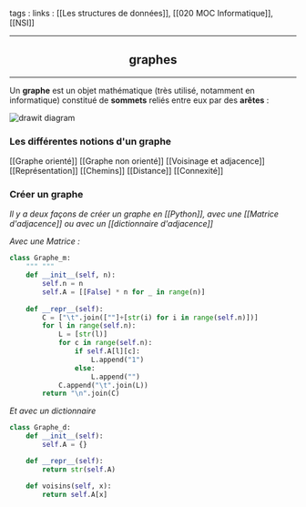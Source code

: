 tags : 
links : [[Les structures de données]], [[020 MOC Informatique]], [[NSI]]

****

<h2 style="text-align: center;"> graphes </h2>

****


Un **graphe** est un objet mathématique (très utilisé, notamment en informatique) constitué de **sommets** reliés entre eux par des **arêtes** :

![](https://info.blaisepascal.fr/wp-content/uploads/2021/01/drawit-diagram-105.png "drawit diagram")


### Les différentes notions d'un graphe

[[Graphe orienté]]
[[Graphe non orienté]]
[[Voisinage et adjacence]] 
[[Représentation]]
[[Chemins]]
[[Distance]]
[[Connexité]]

### Créer un graphe

*Il y a deux façons de créer un graphe en [[Python]], avec une [[Matrice d'adjacence]] ou avec un [[dictionnaire d'adjacence]]*

*Avec une Matrice :*

```python
class Graphe_m:
	""" """
	def __init__(self, n):
		self.n = n
		self.A = [[False] * n for _ in range(n)]
	
	def __repr__(self):
		C = ["\t".join([""]+[str(i) for i in range(self.n)])]
		for l in range(self.n):
			L = [str(l)]
			for c in range(self.n):
				if self.A[l][c]:
					L.append("1")
				else:
					L.append("")
			C.append("\t".join(L))
		return "\n".join(C)
```

*Et avec un dictionnaire*

```python
class Graphe_d:
	def __init__(self):
		self.A = {}

	def __repr__(self):
		return str(self.A)

	def voisins(self, x):
		return self.A[x]
```